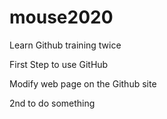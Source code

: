 # mouse2020
Learn Github training twice 

First Step to use GitHub

Modify web page on the Github site

2nd to do something
